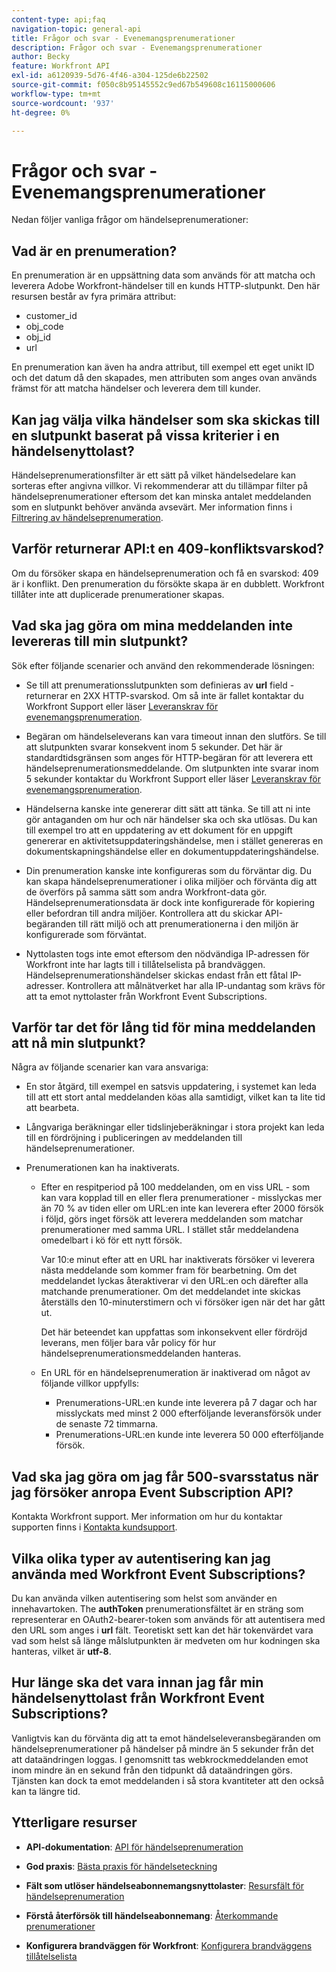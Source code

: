 ```yaml
---
content-type: api;faq
navigation-topic: general-api
title: Frågor och svar - Evenemangsprenumerationer
description: Frågor och svar - Evenemangsprenumerationer
author: Becky
feature: Workfront API
exl-id: a6120939-5d76-4f46-a304-125de6b22502
source-git-commit: f050c8b95145552c9ed67b549608c16115000606
workflow-type: tm+mt
source-wordcount: '937'
ht-degree: 0%

---
```


# Frågor och svar - Evenemangsprenumerationer

<!--
{{highlighted-preview}}
-->

Nedan följer vanliga frågor om händelseprenumerationer:

## Vad är en prenumeration?

En prenumeration är en uppsättning data som används för att matcha och leverera Adobe Workfront-händelser till en kunds HTTP-slutpunkt. Den här resursen består av fyra primära attribut:

* customer_id
* obj_code
* obj_id
* url

En prenumeration kan även ha andra attribut, till exempel ett eget unikt ID och det datum då den skapades, men attributen som anges ovan används främst för att matcha händelser och leverera dem till kunder.

## Kan jag välja vilka händelser som ska skickas till en slutpunkt baserat på vissa kriterier i en händelsenyttolast?

Händelseprenumerationsfilter är ett sätt på vilket händelsedelare kan sorteras efter angivna villkor. Vi rekommenderar att du tillämpar filter på händelseprenumerationer eftersom det kan minska antalet meddelanden som en slutpunkt behöver använda avsevärt. Mer information finns i [Filtrering av händelseprenumeration](../../wf-api/general/event-subs-api.md#event).

## Varför returnerar API:t en 409-konfliktsvarskod?

Om du försöker skapa en händelseprenumeration och få en svarskod: 409 är i konflikt. Den prenumeration du försökte skapa är en dubblett. Workfront tillåter inte att duplicerade prenumerationer skapas.

## Vad ska jag göra om mina meddelanden inte levereras till min slutpunkt?

Sök efter följande scenarier och använd den rekommenderade lösningen:

* Se till att prenumerationsslutpunkten som definieras av **url** field - returnerar en 2XX HTTP-svarskod. Om så inte är fallet kontaktar du Workfront Support eller läser [Leveranskrav för evenemangsprenumeration](../../wf-api/general/setup-event-sub-endpoint.md).

* Begäran om händelseleverans kan vara timeout innan den slutförs. Se till att slutpunkten svarar konsekvent inom 5 sekunder. Det här är standardtidsgränsen som anges för HTTP-begäran för att leverera ett händelseprenumerationsmeddelande. Om slutpunkten inte svarar inom 5 sekunder kontaktar du Workfront Support eller läser [Leveranskrav för evenemangsprenumeration](../../wf-api/general/setup-event-sub-endpoint.md).
* Händelserna kanske inte genererar ditt sätt att tänka. Se till att ni inte gör antaganden om hur och när händelser ska och ska utlösas. Du kan till exempel tro att en uppdatering av ett dokument för en uppgift genererar en aktivitetsuppdateringshändelse, men i stället genereras en dokumentskapningshändelse eller en dokumentuppdateringshändelse.
* Din prenumeration kanske inte konfigureras som du förväntar dig. Du kan skapa händelseprenumerationer i olika miljöer och förvänta dig att de överförs på samma sätt som andra Workfront-data gör. Händelseprenumerationsdata är dock inte konfigurerade för kopiering eller befordran till andra miljöer. Kontrollera att du skickar API-begäranden till rätt miljö och att prenumerationerna i den miljön är konfigurerade som förväntat.
* Nyttolasten togs inte emot eftersom den nödvändiga IP-adressen för Workfront inte har lagts till i tillåtelselista på brandväggen. Händelseprenumerationshändelser skickas endast från ett fåtal IP-adresser. Kontrollera att målnätverket har alla IP-undantag som krävs för att ta emot nyttolaster från Workfront Event Subscriptions.

## Varför tar det för lång tid för mina meddelanden att nå min slutpunkt?

Några av följande scenarier kan vara ansvariga:

* En stor åtgärd, till exempel en satsvis uppdatering, i systemet kan leda till att ett stort antal meddelanden köas alla samtidigt, vilket kan ta lite tid att bearbeta.
* Långvariga beräkningar eller tidslinjeberäkningar i stora projekt kan leda till en fördröjning i publiceringen av meddelanden till händelseprenumerationer.
* Prenumerationen kan ha inaktiverats.

   * Efter en respitperiod på 100 meddelanden, om en viss URL - som kan vara kopplad till en eller flera prenumerationer - misslyckas mer än 70 % av tiden eller om URL:en inte kan leverera efter 2000 försök i följd, görs inget försök att leverera meddelanden som matchar prenumerationer med samma URL. I stället står meddelandena omedelbart i kö för ett nytt försök.

      Var 10:e minut efter att en URL har inaktiverats försöker vi leverera nästa meddelande som kommer fram för bearbetning. Om det meddelandet lyckas återaktiverar vi den URL:en och därefter alla matchande prenumerationer. Om det meddelandet inte skickas återställs den 10-minuterstimern och vi försöker igen när det har gått ut.

      Det här beteendet kan uppfattas som inkonsekvent eller fördröjd leverans, men följer bara vår policy för hur händelseprenumerationsmeddelanden hanteras.

   * En URL för en händelseprenumeration är inaktiverad om något av följande villkor uppfylls:

      * Prenumerations-URL:en kunde inte leverera på 7 dagar och har misslyckats med minst 2 000 efterföljande leveransförsök under de senaste 72 timmarna.
      * Prenumerations-URL:en kunde inte leverera 50 000 efterföljande försök.

## Vad ska jag göra om jag får 500-svarsstatus när jag försöker anropa Event Subscription API?

Kontakta Workfront support. Mer information om hur du kontaktar supporten finns i [Kontakta kundsupport](../../workfront-basics/tips-tricks-and-troubleshooting/contact-customer-support.md).

## Vilka olika typer av autentisering kan jag använda med Workfront Event Subscriptions?

Du kan använda vilken autentisering som helst som använder en innehavartoken. The **authToken** prenumerationsfältet är en sträng som representerar en OAuth2-bearer-token som används för att autentisera med den URL som anges i **url** fält. Teoretiskt sett kan det här tokenvärdet vara vad som helst så länge målslutpunkten är medveten om hur kodningen ska hanteras, vilket är **utf-8**.

## Hur länge ska det vara innan jag får min händelsenyttolast från Workfront Event Subscriptions?

Vanligtvis kan du förvänta dig att ta emot händelseleveransbegäranden om händelseprenumerationer på händelser på mindre än 5 sekunder från det att dataändringen loggas. I genomsnitt tas webkrockmeddelanden emot inom mindre än en sekund från den tidpunkt då dataändringen görs. Tjänsten kan dock ta emot meddelanden i så stora kvantiteter att den också kan ta längre tid.

## Ytterligare resurser

* **API-dokumentation**: [API för händelseprenumeration](../../wf-api/general/event-subs-api.md)

* **God praxis**: [Bästa praxis för händelseteckning](../../wf-api/general/event-sub-best-practice.md)

* **Fält som utlöser händelseabonnemangsnyttolaster**: [Resursfält för händelseprenumeration](../../wf-api/api/event-sub-resource-fields.md)

* **Förstå återförsök till händelseabonnemang**: [Återkommande prenumerationer](../../wf-api/api/event-sub-retries.md)

* **Konfigurera brandväggen för Workfront**: [Konfigurera brandväggens tillåtelselista](../../administration-and-setup/get-started-wf-administration/configure-your-firewall.md)
